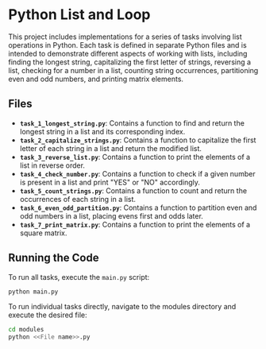 # Python List and Loop

This project includes implementations for a series of tasks involving list operations in Python. Each task is defined in separate Python files and is intended to demonstrate different aspects of working with lists, including finding the longest string, capitalizing the first letter of strings, reversing a list, checking for a number in a list, counting string occurrences, partitioning even and odd numbers, and printing matrix elements.

## Files

- **`task_1_longest_string.py`**: Contains a function to find and return the longest string in a list and its corresponding index.
- **`task_2_capitalize_strings.py`**: Contains a function to capitalize the first letter of each string in a list and return the modified list.
- **`task_3_reverse_list.py`**: Contains a function to print the elements of a list in reverse order.
- **`task_4_check_number.py`**: Contains a function to check if a given number is present in a list and print "YES" or "NO" accordingly.
- **`task_5_count_strings.py`**: Contains a function to count and return the occurrences of each string in a list.
- **`task_6_even_odd_partition.py`**: Contains a function to partition even and odd numbers in a list, placing evens first and odds later.
- **`task_7_print_matrix.py`**: Contains a function to print the elements of a square matrix.

## Running the Code

To run all tasks, execute the `main.py` script:

```bash
python main.py
```
To run individual tasks directly, navigate to the modules directory and execute the desired file:

```bash
cd modules
python <<File name>>.py